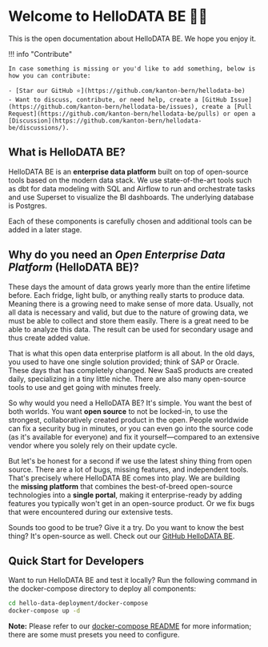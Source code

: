 # Welcome to HelloDATA BE 👋🏻

This is the open documentation about HelloDATA BE. We hope you enjoy it.

!!! info "Contribute"

    In case something is missing or you'd like to add something, below is how you can contribute:

    - [Star our GitHub ⭐](https://github.com/kanton-bern/hellodata-be)
    - Want to discuss, contribute, or need help, create a [GitHub Issue](https://github.com/kanton-bern/hellodata-be/issues), create a [Pull Request](https://github.com/kanton-bern/hellodata-be/pulls) or open a [Discussion](https://github.com/kanton-bern/hellodata-be/discussions/).

## What is HelloDATA BE?

HelloDATA BE is an **enterprise data platform** built on top of open-source tools based on the modern data stack. We use state-of-the-art tools such as dbt for data modeling with SQL and Airflow to run and orchestrate tasks and use Superset to visualize the BI dashboards. The underlying database is Postgres.

Each of these components is carefully chosen and additional tools can be added in a later stage.

## Why do you need an **_Open Enterprise Data Platform_** (HelloDATA BE)?

These days the amount of data grows yearly more than the entire lifetime before. Each fridge, light bulb, or anything really starts to produce data. Meaning there is a growing need to make sense of more data. Usually, not all data is necessary and valid, but due to the nature of growing data, we must be able to collect and store them easily. There is a great need to be able to analyze this data. The result can be used for secondary usage and thus create added value.

That is what this open data enterprise platform is all about. In the old days, you used to have one single solution provided; think of SAP or Oracle. These days that has completely changed. New SaaS products are created daily, specializing in a tiny little niche. There are also many open-source tools to use and get going with minutes freely.

So why would you need a HelloDATA BE? It's simple. You want the best of both worlds. You want **open source** to not be locked-in, to use the strongest, collaboratively created product in the open. People worldwide can fix a security bug in minutes, or you can even go into the source code (as it's available for everyone) and fix it yourself—compared to an extensive vendor where you solely rely on their update cycle.

But let's be honest for a second if we use the latest shiny thing from open source. There are a lot of bugs, missing features, and independent tools. That's precisely where HelloDATA BE comes into play. We are building the **missing platform** that combines the best-of-breed open-source technologies into a **single portal**, making it enterprise-ready by adding features you typically won't get in an open-source product. Or we fix bugs that were encountered during our extensive tests.

Sounds too good to be true? Give it a try. Do you want to know the best thing? It's open-source as well. Check out our [GitHub HelloDATA BE](https://github.com/kanton-bern/hellodata-be).


## Quick Start for Developers

Want to run HelloDATA BE and test it locally? Run the following command in the docker-compose directory to deploy all components:

```sh
cd hello-data-deployment/docker-compose
docker-compose up -d
```

**Note:** Please refer to our [docker-compose README](https://github.com/kanton-bern/hellodata-be/tree/main/hello-data-deployment/docker-compose/README.md) for more information; there are some must presets you need to configure.
